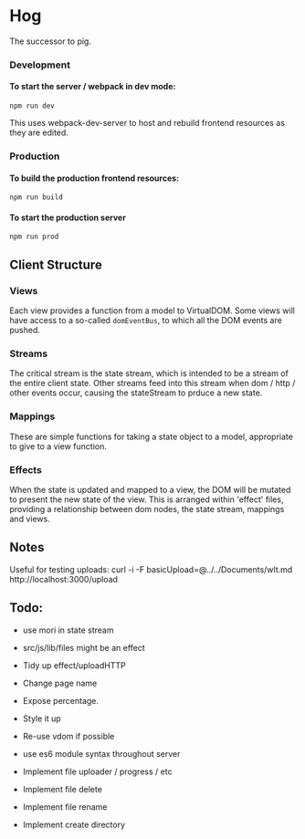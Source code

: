 # Hog

The successor to pig.

### Development

#### To start the server / webpack in dev mode:

```
npm run dev
```

This uses webpack-dev-server to host and rebuild frontend resources as they are
edited.

### Production

#### To build the production frontend resources:

```
npm run build
```

#### To start the production server

```
npm run prod
```

## Client Structure

### Views

Each view provides a function from a model to VirtualDOM. Some views will have
access to a so-called `domEventBus`, to which all the DOM events are pushed.

### Streams

The critical stream is the state stream, which is intended to be a stream of the
entire client state. Other streams feed into this stream when dom / http / other
events occur, causing the stateStream to prduce a new state.

### Mappings

These are simple functions for taking a state object to a model, appropriate to
give to a view function.

### Effects

When the state is updated and mapped to a view, the DOM will be mutated to
present the new state of the view. This is arranged within 'effect' files,
providing a relationship between dom nodes, the state stream, mappings and
views.

## Notes

Useful for testing uploads:
curl -i -F basicUpload=@../../Documents/wlt.md http://localhost:3000/upload

## Todo:

- use mori in state stream
- src/js/lib/files might be an effect
- Tidy up effect/uploadHTTP
- Change page name
- Expose percentage.

- Style it up
- Re-use vdom if possible
- use es6 module syntax throughout server
- Implement file uploader / progress / etc
- Implement file delete
- Implement file rename
- Implement create directory

